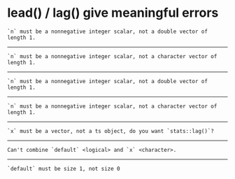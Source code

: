 # lead() / lag() give meaningful errors

    `n` must be a nonnegative integer scalar, not a double vector of length 1.

---

    `n` must be a nonnegative integer scalar, not a character vector of length 1.

---

    `n` must be a nonnegative integer scalar, not a double vector of length 1.

---

    `n` must be a nonnegative integer scalar, not a character vector of length 1.

---

    `x` must be a vector, not a ts object, do you want `stats::lag()`?

---

    Can't combine `default` <logical> and `x` <character>.

---

    `default` must be size 1, not size 0

